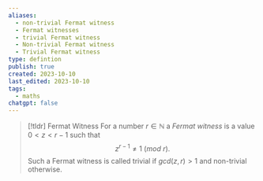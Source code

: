 ```yaml
---
aliases:
  - non-trivial Fermat witness
  - Fermat witnesses
  - trivial Fermat witness
  - Non-trivial Fermat witness
  - Trivial Fermat witness
type: defintion
publish: true
created: 2023-10-10
last_edited: 2023-10-10
tags:
  - maths
chatgpt: false
---
```

>[!tldr] Fermat Witness
>For a number $r \in \mathbb{N}$ a *Fermat witness* is a value $0 < z < r-1$ such that
>$$z^{r-1} \not = 1 \ (mod \ r).$$
>Such a Fermat witness is called trivial if $gcd(z,r) > 1$ and non-trivial otherwise.

